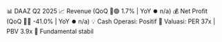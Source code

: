 📊 DAAZ Q2 2025
📈 Revenue (QoQ 🔼🟢 1.7% | YoY ⏺️ n/a)
💰 Net Profit (QoQ 🔻🔴 -41.0% | YoY ⏺️ n/a)
💡 Cash Operasi: Positif
🧮 Valuasi: PER 37x | PBV 3.9x
🧱 Fundamental stabil
